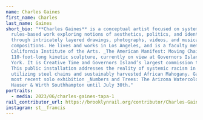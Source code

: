```yaml
---
name: Charles Gaines
first_name: Charles
last_name: Gaines
short_bio: "**Charles Gaines** is a conceptual artist focused on systems and
  rules-based work exploring notions of aesthetics, politics, and identity
  through intricately layered drawings, photographs, videos, and musical
  compositions. He lives and works in Los Angeles, and is a faculty member at
  California Institute of the Arts. _The American Manifest: Moving Chains,_ is a
  110-foot-long kinetic sculpture, currently on view at Governors Island in New
  York. It is Creative Time and Governors Island’s largest commission to date.
  This public installation addresses the reality of systemic racism in America,
  utilizing steel chains and sustainably harvested African Mahogany. Gaines'
  most recent solo exhibition _Numbers and Trees: The Arizona Watercolors_ is at
  Hauser & Wirth Southhampton until July 30th."
portraits:
  - media: 2023/06/charles-gaines-tapa-1
rail_contributor_url: https://brooklynrail.org/contributor/Charles-Gaines
instagram: st__francis
---
```

